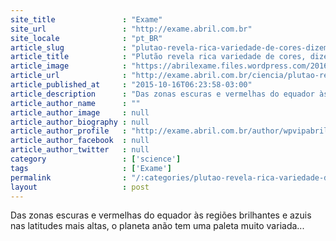 ```yaml
---
site_title               : "Exame"
site_url                 : "http://exame.abril.com.br"
site_locale              : "pt_BR"
article_slug             : "plutao-revela-rica-variedade-de-cores-dizem-especialistas"
article_title            : "Plutão revela rica variedade de cores, dizem especialistas"
article_image            : "https://abrilexame.files.wordpress.com/2016/09/size_960_16_9_20151019-25756-urjkvv.png?w=960"
article_url              : "http://exame.abril.com.br/ciencia/plutao-revela-rica-variedade-de-cores-dizem-especialistas-2/"
article_published_at     : "2015-10-16T06:23:58-03:00"
article_description      : "Das zonas escuras e vermelhas do equador às regiões brilhantes e azuis nas latitudes mais altas, o planeta anão tem uma paleta muito variada..."
article_author_name      : ""
article_author_image     : null
article_author_biography : null
article_author_profile   : "http://exame.abril.com.br/author/wpvipabril/"
article_author_facebook  : null
article_author_twitter   : null
category                 : ['science']
tags                     : ['Exame']
permalink                : "/:categories/plutao-revela-rica-variedade-de-cores-dizem-especialistas/"
layout                   : post
---
```


Das zonas escuras e vermelhas do equador às regiões brilhantes e azuis nas latitudes mais altas, o planeta anão tem uma paleta muito variada...
